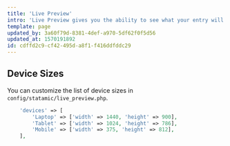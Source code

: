 ```yaml
---
title: 'Live Preview'
intro: 'Live Preview gives you the ability to see what your entry will look like in real time as you write and edit. You can control the preview screen size and even pop it out into a new window.'
template: page
updated_by: 3a60f79d-8381-4def-a970-5df62f0f5d56
updated_at: 1570191892
id: cdffd2c9-cf42-495d-a8f1-f416ddfddc29
---
```

## Device Sizes

You can customize the list of device sizes in `config/statamic/live_preview.php`.

``` php
    'devices' => [
        'Laptop' => ['width' => 1440, 'height' => 900],
        'Tablet' => ['width' => 1024, 'height' => 786],
        'Mobile' => ['width' => 375, 'height' => 812],
    ],
```